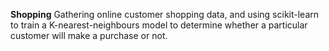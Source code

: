 **Shopping**
Gathering online customer shopping data, and using scikit-learn to train a K-nearest-neighbours model to determine whether a particular customer will make a purchase or not.
